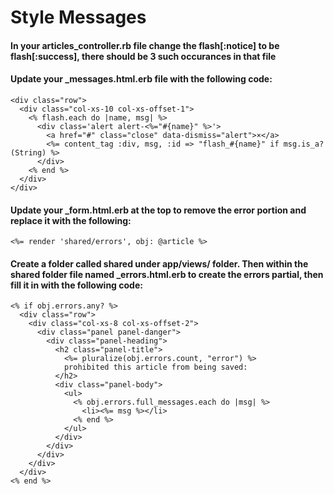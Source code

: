 # Style Messages

#### In your articles\_controller.rb file change the flash\[:notice\] to be flash\[:success\], there should be 3 such occurances in that file

#### Update your \_messages.html.erb file with the following code:

```markup
<div class="row">
  <div class="col-xs-10 col-xs-offset-1">
    <% flash.each do |name, msg| %>
      <div class='alert alert-<%="#{name}" %>'>
        <a href="#" class="close" data-dismiss="alert">×</a>
        <%= content_tag :div, msg, :id => "flash_#{name}" if msg.is_a?(String) %>
      </div>
    <% end %>
  </div>
</div>
```

#### Update your \_form.html.erb at the top to remove the error portion and replace it with the following:

`<%= render 'shared/errors', obj: @article %>`

#### Create a folder called shared under app/views/ folder. Then within the shared folder file named \_errors.html.erb to create the errors partial, then fill it in with the following code:

```markup
<% if obj.errors.any? %>
  <div class="row">
    <div class="col-xs-8 col-xs-offset-2">
      <div class="panel panel-danger">
        <div class="panel-heading">
          <h2 class="panel-title">
            <%= pluralize(obj.errors.count, "error") %>
            prohibited this article from being saved:
          </h2>
          <div class="panel-body">
            <ul>
              <% obj.errors.full_messages.each do |msg| %>
                <li><%= msg %></li>
              <% end %>
            </ul>
          </div>
        </div>
      </div>
    </div>
  </div>
<% end %>
```

